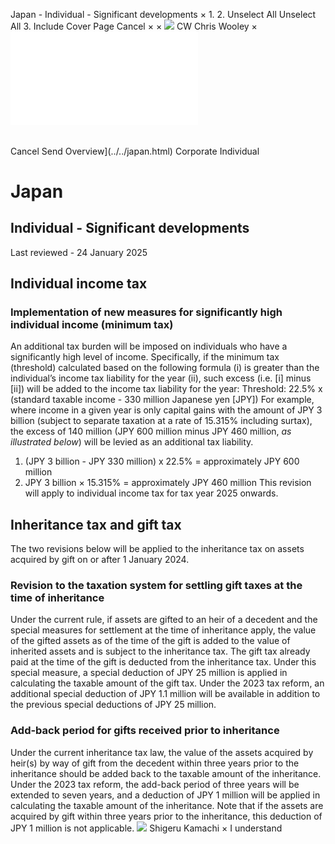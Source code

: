 Japan - Individual - Significant developments
×
1.
2.
Unselect All
Unselect All
3.
Include Cover Page
Cancel
×
×
![](../../-/media/world-wide-tax-summaries/attachments/global---chris-wooley.ashx%3Frev=ac5e5f3223b34096b1afc2a6009c7320&revision=ac5e5f32-23b3-4096-b1af-c2a6009c7320&hash=859B7ADC84DC2CBEC9760E9E6EE7DE6D0A8BFCDF)
CW
Chris Wooley
×
![](significant-developments.html)
######
Cancel
Send
Overview](../../japan.html)
Corporate
Individual
# Japan
## Individual - Significant developments
Last reviewed - 24 January 2025
## Individual income tax
### Implementation of new measures for significantly high individual income (minimum tax)
An additional tax burden will be imposed on individuals who have a significantly high level of income. Specifically, if the minimum tax (threshold) calculated based on the following formula (i) is greater than the individual’s income tax liability for the year (ii), such excess (i.e. [i] minus [ii]) will be added to the income tax liability for the year:
Threshold: 22.5% x (standard taxable income - 330 million Japanese yen [JPY])
For example, where income in a given year is only capital gains with the amount of JPY 3 billion (subject to separate taxation at a rate of 15.315% including surtax), the excess of 140 million (JPY 600 million minus JPY 460 million, *as illustrated below*) will be levied as an additional tax liability.
1. (JPY 3 billion - JPY 330 million) x 22.5% = approximately JPY 600 million
2. JPY 3 billion × 15.315% = approximately JPY 460 million
This revision will apply to individual income tax for tax year 2025 onwards.
## Inheritance tax and gift tax
The two revisions below will be applied to the inheritance tax on assets acquired by gift on or after 1 January 2024.
### Revision to the taxation system for settling gift taxes at the time of inheritance
Under the current rule, if assets are gifted to an heir of a decedent and the special measures for settlement at the time of inheritance apply, the value of the gifted assets as of the time of the gift is added to the value of inherited assets and is subject to the inheritance tax. The gift tax already paid at the time of the gift is deducted from the inheritance tax. Under this special measure, a special deduction of JPY 25 million is applied in calculating the taxable amount of the gift tax.
Under the 2023 tax reform, an additional special deduction of JPY 1.1 million will be available in addition to the previous special deductions of JPY 25 million.
### Add-back period for gifts received prior to inheritance
Under the current inheritance tax law, the value of the assets acquired by heir(s) by way of gift from the decedent within three years prior to the inheritance should be added back to the taxable amount of the inheritance.
Under the 2023 tax reform, the add-back period of three years will be extended to seven years, and a deduction of JPY 1 million will be applied in calculating the taxable amount of the inheritance. Note that if the assets are acquired by gift within three years prior to the inheritance, this deduction of JPY 1 million is not applicable.
![](../../-/media/world-wide-tax-summaries/japanshigeru-kamachijapan--shigeru-kamachijpg20220616122404159.ashx%3Frev=4c64e387daa14bf980f3df7ebfdc9085&revision=4c64e387-daa1-4bf9-80f3-df7ebfdc9085&hash=74C39BAF861BCAD24DD7FC8E346A81A5589118E3)
Shigeru Kamachi
×
I understand